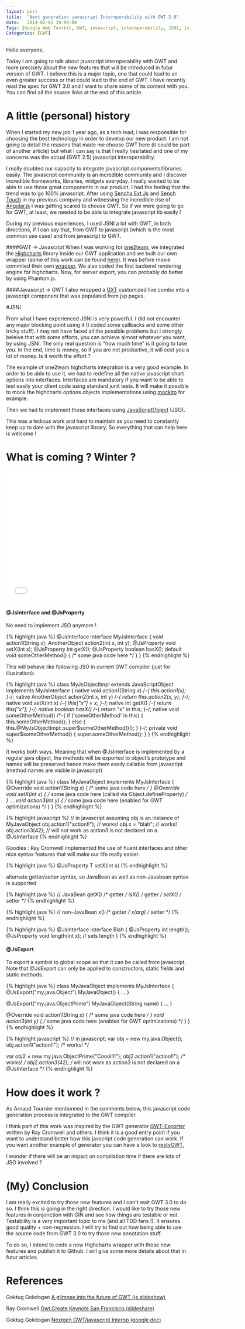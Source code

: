 ```yaml
---
layout: post
title:  "Next generation javascript Interoperability with GWT 3.0"
date:   2014-02-02 19:00:00
Tags: [Google Web Toolkit, GWT, javascript, interoperability, JSNI, js, wrapper]
Categories: [GWT]
---
```


Hello everyone,

Today I am going to talk about javascript interoperability with GWT and more precisely about the new features that will be introduced in futur version of GWT. I believe this is a major topic, one that could lead to an even greater success or that could lead to the end of GWT. I have recently read the spec for GWT 3.0 and I want to share some of its content with you. You can find all the source links at the end of this article.

# A little (personal) history

When I started my new job 1 year ago, as a tech lead, I was responsible for choosing the best technology in order to develop our new product. I am not going to detail the reasons that made me choose GWT here (it could be part of another article) but what I can say is that I really hesitated and one of my concerns was the actual (GWT 2.5) javascript interoperability.

I really doubted our capacity to integrate javascript components/libraries easily. The javascript community is an incredible community and I discover incredible frameworks, libraries, widgets everyday. I really wanted to be able to use those great components in our product. I had the feeling that the trend was to go 100% javascript. After using [Sencha Ext Js](https://www.sencha.com/products/extjs/) and [Sench Touch](http://www.sencha.com/products/touch/) in my previous company and witnessing the incredible rise of [Angular.js](http://angularjs.org/) I was getting scared to choose GWT. So if we were going to go for GWT, at least, we needed to be able to integrate javascript lib easily !

During my previous experiences, I used JSNI a lot with GWT, in both directions, if I can say that, from GWT to javascript (which is the most common use case) and from javascript to GWT.

####GWT -> Javascript
When I was working for [one2team](http://www.one2team.com), we integrated the [Highcharts](www.highcharts.com) library inside our GWT application and we built our own wrapper (some of this work can be found [here](https://github.com/one2team/highcharts-serverside-export)). It was before moxie commited their own [wrapper](http://www.moxiegroup.com/moxieapps/gwt-highcharts/). We also coded the first backend rendering engine for highcharts.  Now, for server export, you can probably do better by using Phantom.js.

####Javascript -> GWT
I also wrapped a [GXT](http://www.sencha.com/products/gxt/) customized live combo into a javascript component that was populated from jsp pages. 

<!-- In today's industry, I feel like we are more and more challenged to deliver products with a high level of quality, really fast, so re-coding everything is not an option. Plus, I strongly believe that open-source code generally leads to better quality than what you can do internally. It is like doing a code review with many people ! 

One of the strong point of GWT is that, by using Java, you can really properly unit test / cover your code. When you are building B2B applications, your clients expects a high level of quality (good [MTBF]() for example). Even if javascript tools for testing and coverage are becoming better, they are still far from what you can do with Java.

I will not talk about modularity, refactoring etc. when building an application with more than 5 developers (sometimes working from different locations) but of course this is also one of the reason I like GWT (and Java). 

So in the end, we picked GWT. I do not regret it, but I am still concerned.
-->

#JSNI

From what I have experienced JSNI is very powerful. I did not encounter any major blocking point using it (I coded some callbacks and some other tricky stuff). I may not have faced all the possible problems but I strongly beleive that with some efforts, you can achieve almost whatever you want, by using JSNI. The only real question is "how much time" is it going to take you. In the end, time is money, so if you are not productive, it will cost you a lot of money. Is it worth the effort ?

The example of one2team highcharts integration is a very good example. In order to be able to use it, we had to redefine all the native javascript chart options into interfaces. Interfaces are mandatory if you want to be able to test easily your client code using standard junit tests. It will make it possible to mock the highcharts options objects implementations using [mockito](https://github.com/mockito/mockito) for example.

Then we had to implement those interfaces using [JavaScriptObject](http://www.gwtproject.org/javadoc/latest/com/google/gwt/core/client/JavaScriptObject.html) (JSO).

This was a tedious work and hard to maintain as you need to constantly keep up to date with the javascript library. So everything that can help here is welcome !


<!-- Example 

{% highlight javascript %}

{% endhighlight %}

{% highlight java %}

public interface Credits {

	Credits setEnabled(boolean b);

}

public class JSMCredits extends JSMBaseObject implements Credits {

	@Override
	public JSMCredits setEnabled(boolean enabled) {
		this.enabled = enabled;
		return this;
	}

	public boolean istEnabled() {
		return enabled;
	}

	private Boolean enabled;

}

{% endhighlight %} -->

# What is coming ? Winter ?

<iframe width="640" height="360" src="//www.youtube.com/embed/wFMD1GXR2Tg" frameborder="0" allowfullscreen></iframe>

#### @JsInterface and @JsProperty

No need to implement JSO anymore !

{% highlight java %}
 @JsInterface
 interface MyJsInterface {
   void action1(String x);
   AnotherObject action2(int x, int y);
   @JsProperty void setX(int x);
   @JsProperty int getX();
   @JsProperty boolean hasX();
   default void someOtherMethod() { /* some java code here */ }
 }
{% endhighlight %}

This will behave like following JSO in current GWT compiler (just for illustration):

{% highlight java %}
 class MyJsObjectImpl extends JavaScriptObject implements MyJsInterface {
   native void action1(String x) /*-{ this.action1(x); }-*/;
   native AnotherObject action2(int x, int y) /*-{ return this.action2(x, y); }-*/;
   native void setX(int x) /*-{ this["x"] = x; }-*/;
   native int getX() /*-{ return this["x"]; }-/;
   native boolean hasX() /*-{ return "x" in this; }-/;
   native void someOtherMethod() /*-{ 
     if ('someOtherMethod' in this) {
       this.someOtherMethod(); 
     } else {
       this.@MyJsObjectImpl::super$someOtherMethod()(); 
     }
   }-/;
   private void super$someOtherMethod() { 
     super.someOtherMethod();
   }
 }
{% endhighlight %}


It works both ways. Meaning that when @JsInterface is implemented by a regular java object, the methods will be exported to object’s prototype and names will be preserved hence make them easily callable from javascript (method names are visible in javascript)


{% highlight java %}
class MyJavaObject implements MyJsInterface {
   @Override
   void action1(String x) { /* some java code here */ }
   @Override
   void setX(int x) { /* some java code here (called via Object.defineProperty) */ }
   ...
   void action3(int y) { /* some java code here (enabled for GWT optimizations) */ }
 }
 {% endhighlight %}


{% highlight javascript %}
 // in javascript assuming obj is an instance of MyJavaObject
 obj.action1("action!!"); // works!
 obj.x = "blah"; // works!
 obj.action3(42); // will not work as action3 is not declared on a @JsInterface
{% endhighlight %}


Goodies : Ray Cromwell implemented the use of fluent interfaces and other nice syntax features that will make our life really easier.

{% highlight java %}
@JsProperty T setX(int x)
{% endhighlight %}

alternate getter/setter syntax, so JavaBean as well as non-Javabean syntax is supported

{% highlight java %}
// JavaBean 
getX() /* getter */
isX() /* getter */
setX() /* setter */
{% endhighlight %}

{% highlight java %}
// non-JavaBean
x() /* getter */
x(arg) /* setter */
{% endhighlight %}

{% highlight java %}
@JsInterface
interface Blah {
  @JsProperty int length();
  @JsProperty void length(int x); // sets length
}
{% endhighlight %}


#### @JsExport

To export a symbol to global scope so that it can be called from javascript. Note that @JsExport can only be applied to constructors, static fields and static methods.


{% highlight java %}
class MyJavaObject implements MyJsInterface {
  @JsExport("my.java.Object")
  MyJavaObject() { ... }
  
  @JsExport("my.java.ObjectPrime")
  MyJavaObject(String name) { ... }
  
  @Override
  void action1(String x) { /* some java code here */ }
  void action3(int y) { /* some java code here (enabled for GWT optimizations) */ }
 }
 {% endhighlight %}

{% highlight javascript %}
  // in javascript:
  var obj = new my.java.Object();
  obj.action1("action!!"); /* works! */

  var obj2 = new my.java.ObjectPrime("Coool!!!");
  obj2.action1("action!!"); /* works! */
  obj2.action3(42); /* will not work as action3 is not declared on a @JsInterface */
{% endhighlight %}


# How does it work ?

As Arnaud Tournier mentionned in the comments below, this javascript code generation process is integrated to the GWT compiler.

I think part of this work was inspired by the GWT generator [GWT-Exporter](https://code.google.com/p/gwt-exporter/) written by Ray Cromwell and others. I think it is a good entry point if you want to understand better how this javscript code generation can work. If you want another example of generator you can have a look to [restyGWT](https://github.com/chirino/resty-gwt), 

I wonder if there will be an impact on compilation time if there are lots of JSO involved ?

# (My) Conclusion

I am really excited to try those new features and I can't wait GWT 3.0 to do so. I think this is going in the right direction. I would like to try those new features in conjonction with GIN and see how things are testable or not. Testability is a very important topic to me (and all TDD fans !). It ensures good quality + non-regression. I will try to find out how being able to use the source code from GWT 3.0 to try those new annotation stuff. 

To do so, I intend to code a new Highcharts wrapper with those new features and publish it to Github. I will give some more details about that in futur articles.

# References

Goktug Gokdogan [A glimpse into the future of GWT (js slideshow)](http://gokdogan.appspot.com/gwtcreate2013/#14)

Ray Cromwell [Gwt.Create Keynote San Francisco (slideshare)](http://www.slideshare.net/cromwellian1/gwtcreate-keynote-san-francisco)

Goktug Gokdogan [Nextgen GWT/javascript Interop (google doc)](https://docs.google.com/document/d/1tir74SB-ZWrs-gQ8w-lOEV3oMY6u6lF2MmNivDEihZ4/edit)